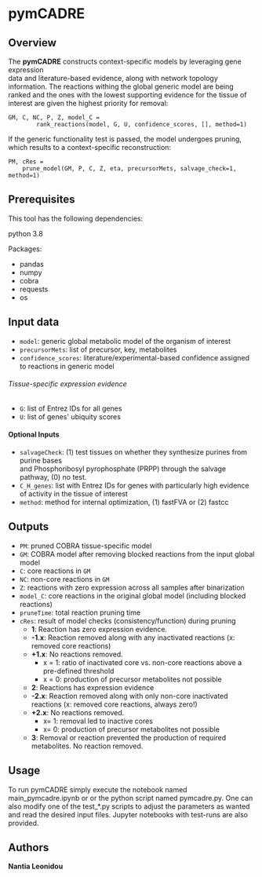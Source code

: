 # pymCADRE
## Overview

The **pymCADRE**  constructs context-specific models by leveraging gene  expression  
data and literature-based evidence, along with network topology information. The reactions withing the global generic 
model are being ranked and the ones with the lowest supporting evidence for the tissue
of interest are given the highest priority for removal:
```
GM, C, NC, P, Z, model_C = 
        rank_reactions(model, G, U, confidence_scores, [], method=1)
```
If the generic functionality test is passed, the model undergoes pruning, which results
to a context-specific reconstruction:
```
PM, cRes = 
    prune_model(GM, P, C, Z, eta, precursorMets, salvage_check=1, method=1)
```

## Prerequisites

This tool has the following dependencies:

python 3.8

Packages:
* pandas
* numpy
* cobra
* requests
* os

## Input data
+ `model`: generic global metabolic model of the organism of interest
+ `precursorMets`: list of precursor, key, metabolites
+ `confidence_scores`: literature/experimental-based confidence assigned to reactions in generic model
###### Tissue-specific expression evidence
+ `G`: list of Entrez IDs for all genes 
+ `U`: list of genes' ubiquity scores

#### Optional Inputs
+ `salvageCheck`: (1) test tissues on  whether  they  synthesize  purines from  purine  bases  
and  Phosphoribosyl  pyrophosphate  (PRPP)  through  the salvage pathway, (0) no test.
+ `C_H_genes`: list with Entrez IDs for genes with particularly high evidence of activity in the tissue of interest
+ `method`: method for internal optimization, (1) fastFVA or (2) fastcc

## Outputs
+ `PM`: pruned COBRA tissue-specific model
+ `GM`: COBRA model after removing blocked reactions from the input global model
+ `C`: core reactions in `GM`
+ `NC`: non-core reactions in `GM` 
+ `Z`: reactions with zero expression across all samples after binarization
+ `model_C`: core reactions in the original global model (including blocked reactions)
+ `pruneTime`: total reaction pruning time 
+ `cRes`: result of model checks (consistency/function) during pruning
    + **1**: Reaction has zero expression evidence.
    + **-1.x**: Reaction removed along with any inactivated reactions
      (x: removed core reactions)
    + **+1.x**: No reactions removed.
      + x = 1: ratio of inactivated core vs. non-core reactions above a pre-defined threshold
      + x = 0: production of precursor metabolites not possible 
    + **2**: Reactions has expression evidence
    + **-2.x**: Reaction removed along with only non-core inactivated reactions
      (x: removed core reactions, always zero!)
    + **+2.x**: No reactions removed.
      + x= 1: removal led to inactive cores 
      + x= 0: production of precursor metabolites not possible
    + **3**: Removal or reaction prevented the production of required metabolites. No reaction removed.
  

## Usage
To run pymCADRE simply execute the notebook named main_pymcadre.ipynb or or the python script 
named pymcadre.py. One can also modify one of the test_*.py scripts to adjust
the parameters as wanted and read the desired input files. Jupyter notebooks with
test-runs are also provided.

## Authors
**Nantia Leonidou**



